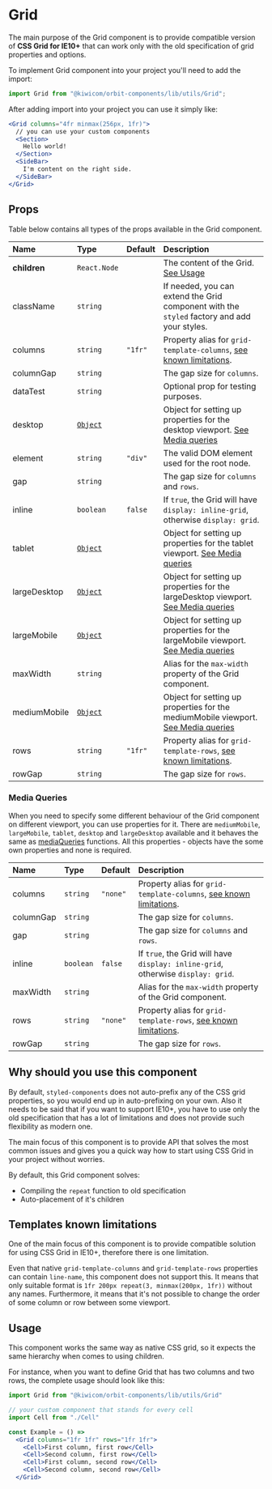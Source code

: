 # Grid
The main purpose of the Grid component is to provide compatible version of **CSS Grid for IE10+** that can work only with the old specification of grid properties and options. 

To implement Grid component into your project you'll need to add the import:
```jsx
import Grid from "@kiwicom/orbit-components/lib/utils/Grid";
```
After adding import into your project you can use it simply like:
```jsx
<Grid columns="4fr minmax(256px, 1fr)">
  // you can use your custom components
  <Section>
    Hello world!
  </Section>
  <SideBar>
    I'm content on the right side.
  </SideBar>
</Grid>
```

## Props
Table below contains all types of the props available in the Grid component.
    
| Name          | Type                        | Default         | Description                      |
| :------------ | :-------------------------- | :-------------- | :------------------------------- |
| **children**  | `React.Node`                |                 | The content of the Grid. [See Usage](#usage)
| className     | `string`                    |                 | If needed, you can extend the Grid component with the `styled` factory and add your styles.
| columns       | `string`                    | `"1fr"`         | Property alias for `grid-template-columns`, [see known limitations](#templates-known-limitations).
| columnGap     | `string`                    |                 | The gap size for `columns`.
| dataTest      | `string`                    |                 | Optional prop for testing purposes.
| desktop       | [`Object`](#media-queries)  |                 | Object for setting up properties for the desktop viewport. [See Media queries](#media-queries)
| element       | `string`                    | `"div"`         | The valid DOM element used for the root node.
| gap           | `string`                    |                 | The gap size for `columns` and `rows`.
| inline        | `boolean`                   | `false`         | If `true`, the Grid will have `display: inline-grid`, otherwise `display: grid`.
| tablet        | [`Object`](#media-queries)  |                 | Object for setting up properties for the tablet viewport. [See Media queries](#media-queries)
| largeDesktop  | [`Object`](#media-queries)  |                 | Object for setting up properties for the largeDesktop viewport. [See Media queries](#media-queries)
| largeMobile   | [`Object`](#media-queries)  |                 | Object for setting up properties for the largeMobile viewport. [See Media queries](#media-queries)
| maxWidth      | `string`                    |                 | Alias for the `max-width` property of the Grid component.
| mediumMobile  | [`Object`](#media-queries)  |                 | Object for setting up properties for the mediumMobile viewport. [See Media queries](#media-queries)
| rows          | `string`                    | `"1fr"`         | Property alias for `grid-template-rows`, [see known limitations](#templates-known-limitations).
| rowGap        | `string`                    |                 | The gap size for `rows`.

### Media Queries
When you need to specify some different behaviour of the Grid component on different viewport, you can use properties for it.
There are `mediumMobile`, `largeMobile`, `tablet`, `desktop` and `largeDesktop` available and it behaves the same as [mediaQueries](https://github.com/kiwicom/orbit-components/tree/master/src/utils/mediaQuery) functions.
All this properties - objects have the some own properties and none is required.

| Name          | Type                        | Default         | Description                      |
| :------------ | :-------------------------- | :-------------- | :------------------------------- |
| columns       | `string`                    | `"none"`        | Property alias for `grid-template-columns`, [see known limitations](#templates-known-limitations).
| columnGap     | `string`                    |                 | The gap size for `columns`.
| gap           | `string`                    |                 | The gap size for `columns` and `rows`.
| inline        | `boolean`                   | `false`         | If `true`, the Grid will have `display: inline-grid`, otherwise `display: grid`.
| maxWidth      | `string`                    |                 | Alias for the `max-width` property of the Grid component.
| rows          | `string`                    | `"none"`        | Property alias for `grid-template-rows`, [see known limitations](#templates-known-limitations).
| rowGap        | `string`                    |                 | The gap size for `rows`.

## Why should you use this component
By default, `styled-components` does not auto-prefix any of the CSS grid properties, so you would end up in auto-prefixing on your own.
Also it needs to be said that if you want to support IE10+, you have to use only the old specification that has a lot of limitations and does not provide such flexibility as modern one.

The main focus of this component is to provide API that solves the most common issues and gives you a quick way how to start using CSS Grid in your project without worries.

By default, this Grid component solves:
 - Compiling the `repeat` function to old specification
 - Auto-placement of it's children
 
## Templates known limitations
One of the main focus of this component is to provide compatible solution for using CSS Grid in IE10+, therefore there is one limitation.

Even that native `grid-template-columns` and `grid-template-rows` properties can contain `line-name`, this component does not support this. It means that only suitable format is `1fr 200px repeat(3, minmax(200px, 1fr))` without any names.
Furthermore, it means that it's not possible to change the order of some column or row between some viewport.

## Usage
This component works the same way as native CSS grid, so it expects the same hierarchy when comes to using children.

For instance, when you want to define Grid that has two columns and two rows, the complete usage should look like this:
```jsx
import Grid from "@kiwicom/orbit-components/lib/utils/Grid"

// your custom component that stands for every cell
import Cell from "./Cell"

const Example = () => 
  <Grid columns="1fr 1fr" rows="1fr 1fr">
    <Cell>First column, first row</Cell>
    <Cell>Second column, first row</Cell>
    <Cell>First column, second row</Cell>
    <Cell>Second column, second row</Cell>
  </Grid>
```
 
